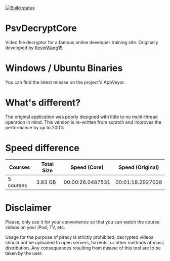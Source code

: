 [![Build status](https://ci.appveyor.com/api/projects/status/df7j11fo65dd27py?svg=true)](https://ci.appveyor.com/project/Still/psvdecryptcore)

# PsvDecryptCore
Video file decryptor for a famous online developer training site. Originally developed by [KevinWang15](https://github.com/KevinWang15/).

# Windows / Ubuntu Binaries
You can find the latest release on the project's AppVeyor.

# What's different?
The original application was poorly designed with little to no multi-thread operation in mind. This version is re-written from scratch and improves the performance by up to 200%.

# Speed difference

| Courses | Total Size | Speed (Core) | Speed (Original) |
|---------|------------|--------------|------------------|
|5 courses | 3.83 GB | 00:00:26.0487531 | 00:01:18.2927028|

# Disclaimer
Please, only use it for your convenience so that you can watch the course videos on your iPod, TV, etc.

Usage for the purpose of piracy is strictly prohibited, decrypted videos should not be uploaded to open servers, torrents, or other methods of mass distribution. Any consequences resulting from misuse of this tool are to be taken by the user.